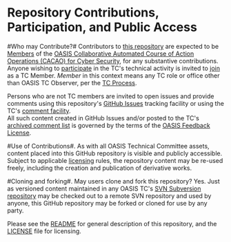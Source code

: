 # Repository Contributions, Participation, and Public Access

#Who may Contribute?# Contributors to [this repository](https://github.com/oasis-tcs/cacao/) are expected to 
be [Members](https://www.oasis-open.org/policies-guidelines/oasis-defined-terms-2017-05-26#dMember) of the 
[OASIS Collaborative Automated Course of Action Operations (CACAO) for Cyber Security](https://www.oasis-open.org/committees/cacao/), 
for any
substantive contributions.  Anyone wishing to [participate](https://www.oasis-open.org/org/faq#committee-participation)
in the TC's technical activity is invited to [join](https://www.oasis-open.org/committees/join) as a TC Member.
*Member* in this context means any TC role or office other than OASIS TC Observer, per the 
[TC Process](https://www.oasis-open.org/policies-guidelines/tc-process#membership).

Persons who are not TC members are invited to open issues and provide comments using this 
repository's [GitHub Issues](https://github.com/oasis-tcs/cacao/issues/new) tracking facility or using the
TC's [comment facility](https://www.oasis-open.org/committees/comments/index.php?wg_abbrev=cacao).  
All such content created in GitHub Issues and/or posted to the 
TC's [archived comment list](https://lists.oasis-open.org/archives/cacao-comment/) is governed by the terms of the 
[OASIS Feedback License](https://www.oasis-open.org/policies-guidelines/ipr#appendixa).

#Use of Contributions#.  As with all OASIS Technical Committee assets, content placed into this GitHub repository is visible and 
publicly accessible.  Subject to applicable [licensing](https://github.com/oasis-tcs/cacao/blob/master/LICENSE.md) rules, the 
repository content may be re-used freely, including the creation and publication of derivative works.

#Cloning and forking#. May users clone and fork this repository?  Yes. Just as versioned content maintained in any OASIS 
TC's [SVN Subversion repository](https://tools.oasis-open.org/version-control/browse/) may be checked out to a remote SVN 
repository and used by anyone, this GitHub repository may be forked or cloned for use by any party.

Please see the [README](https://github.com/oasis-tcs/cacao/blob/master/README.md) for general description of this repository, 
and the [LICENSE](https://github.com/oasis-tcs/cacao/blob/master/LICENSE.md) file for licensing.
